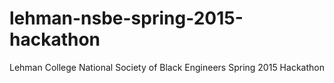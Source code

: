 # lehman-nsbe-spring-2015-hackathon
Lehman College National Society of Black Engineers Spring 2015 Hackathon
